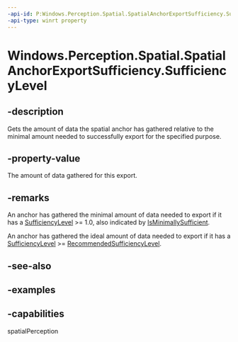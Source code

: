 ```yaml
---
-api-id: P:Windows.Perception.Spatial.SpatialAnchorExportSufficiency.SufficiencyLevel
-api-type: winrt property
---
```


<!-- Property syntax.
public double SufficiencyLevel { get; }
-->

# Windows.Perception.Spatial.SpatialAnchorExportSufficiency.SufficiencyLevel

## -description
Gets the amount of data the spatial anchor has gathered relative to the minimal amount needed to successfully export for the specified purpose.

## -property-value
The amount of data gathered for this export.

## -remarks
An anchor has gathered the minimal amount of data needed to export if it has a [SufficiencyLevel](spatialanchorexportsufficiency_sufficiencylevel.md) >= 1.0, also indicated by [IsMinimallySufficient](spatialanchorexportsufficiency_isminimallysufficient.md).

An anchor has gathered the ideal amount of data needed to export if it has a [SufficiencyLevel](spatialanchorexportsufficiency_sufficiencylevel.md) >= [RecommendedSufficiencyLevel](spatialanchorexportsufficiency_recommendedsufficiencylevel.md).

## -see-also

## -examples

## -capabilities
spatialPerception